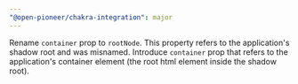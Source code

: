 ```yaml
---
"@open-pioneer/chakra-integration": major
---
```


Rename `container` prop to `rootNode`. This property refers to the application's shadow root and was misnamed.
Introduce `container` prop that refers to the application's container element (the root html element inside the shadow root).
